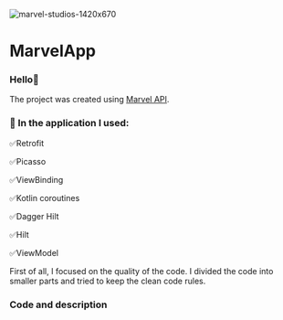 
![marvel-studios-1420x670](https://user-images.githubusercontent.com/75734211/119407049-f5a8a380-bce3-11eb-9400-dada8041d744.jpg)


# MarvelApp

### Hello👋
The project was created using [Marvel API](https://developer.marvel.com/). 

### :hammer: In the application I used:

:white_check_mark:Retrofit

:white_check_mark:Picasso

:white_check_mark:ViewBinding

:white_check_mark:Kotlin coroutines

:white_check_mark:Dagger Hilt

:white_check_mark:Hilt

:white_check_mark:ViewModel


First of all, I focused on the quality of the code. I divided the code into smaller parts and tried to keep the clean code rules.

### Code and description

